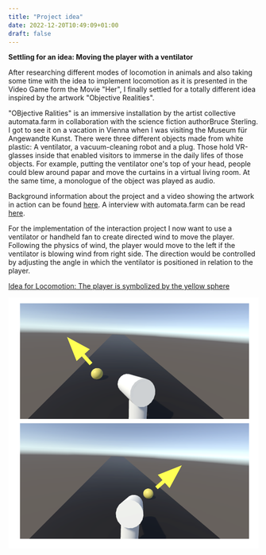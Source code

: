 ```yaml
---
title: "Project idea"
date: 2022-12-20T10:49:09+01:00
draft: false
---
```


**Settling for an idea: Moving the player with a ventilator**

After researching different modes of locomotion in animals and also taking some time with the idea to implement locomotion as it is presented in the Video Game form the Movie "Her", I finally settled for a totally different idea inspired by the artwork "Objective Realities".

"OBjective Ralities" is an immersive installation by the artist collective automata.farm in collaboration with the science fiction authorBruce Sterling. I got to see it on a vacation in Vienna when I was visiting the Museum für Angewandte Kunst. There were three different objects made from white plastic: A ventilator, a vacuum-cleaning robot and a plug. Those hold VR-glasses inside that enabled visitors to immerse in the daily lifes of those objects. For example, putting the ventilator one's top of your head, people could blew around papar and move the curtains in a virtual living room. At the same time, a monologue of the object was played as audio.

Background information about the project and a video showing the artwork in action can be found [here](https://www.wired.com/beyond-the-beyond/2018/08/automata-farm-objective-reality/). A interview with automata.farm can be read [here](https://speculativeedu.eu/interview-automato-farm/).

 For the implementation of the interaction project I now want to use a ventilator or handheld fan to create directed wind to move the player. Following the physics of wind, the player would move to the left if the ventilator is blowing wind from right side. The direction would be controlled by adjusting the angle in which the ventilator is positioned in relation to the player.
 
 [Idea for Locomotion: The player is symbolized by the yellow sphere](InteractVR/resources/_gen/images/sketch_locomotion.png)
 
 <img title="Idea for Locomotion: The yellow sphere symbolizes the player" alt="two pictures each showing a white fan pointed towards a yellow sphere in different angles" src="./resources/_gen/images/sketch_locomotion.png"/>
 

